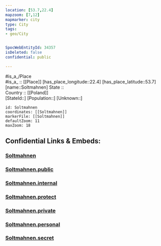 ```yaml
---
location: [53.7,22.4] 
mapzoom: [7,12] 
mapmarker: city 
type: City
tags:
- geo/City


SpocWebEntityId: 34357
isDeleted: false
confidential: public

---
```

#is_a_/Place  
#is_a_ :: [[Place]] 
[has_place_longitude::22.4] 
[has_place_latitude::53.7] 
[name::Soltmahnen] 
State ::  
Country :: [[Poland]]  
[StateId::] 
[Population::] 
[Unknown::] 


```leaflet
id: Soltmahnen
coordinates: [[Soltmahnen]] 
markerFile: [[Soltmahnen]] 
defaultZoom: 11 
maxZoom: 18
```


## Confidential Links & Embeds: 

### [Soltmahnen](/_Standards/Earth/Continent/Europe/Europe~East/Poland/Provinces~Poland/Podlachian/City/Soltmahnen.md) 

### [Soltmahnen.public](/_public/Earth/Continent/Europe/Europe~East/Poland/Provinces~Poland/Podlachian/City/Soltmahnen.public.md) 

### [Soltmahnen.internal](/_internal/Earth/Continent/Europe/Europe~East/Poland/Provinces~Poland/Podlachian/City/Soltmahnen.internal.md) 

### [Soltmahnen.protect](/_protect/Earth/Continent/Europe/Europe~East/Poland/Provinces~Poland/Podlachian/City/Soltmahnen.protect.md) 

### [Soltmahnen.private](/_private/Earth/Continent/Europe/Europe~East/Poland/Provinces~Poland/Podlachian/City/Soltmahnen.private.md) 

### [Soltmahnen.personal](/_personal/Earth/Continent/Europe/Europe~East/Poland/Provinces~Poland/Podlachian/City/Soltmahnen.personal.md) 

### [Soltmahnen.secret](/_secret/Earth/Continent/Europe/Europe~East/Poland/Provinces~Poland/Podlachian/City/Soltmahnen.secret.md)

